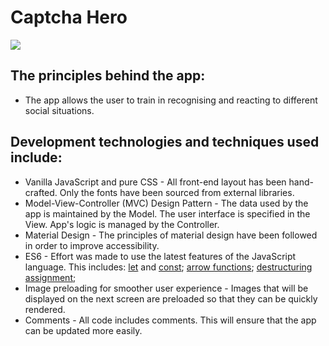 # Captcha Hero

<img src="http://cdn.shopify.com/s/files/1/0941/0038/products/LG_Google_Nexus_5_Black_17fb9bd2-f2a6-4c2b-b902-f6f64ab78dc3_grande.png?v=1467981200">

## The principles behind the app:
* The app allows the user to train in recognising and reacting to different social situations. 


## Development technologies and techniques used include:

* Vanilla JavaScript and pure CSS - All front-end layout has been hand-crafted. Only the fonts have been sourced from external libraries.
* Model-View-Controller (MVC) Design Pattern - The data used by the app is maintained by the Model. The user interface is specified in the View. App's logic is managed by the Controller.
* Material Design - The principles of material design have been followed in order to improve accessibility.
* ES6 - Effort was made to use the latest features of the JavaScript language. This includes: [let](https://developer.mozilla.org/en-US/docs/Web/JavaScript/Reference/Statements/let) and [const](https://developer.mozilla.org/en-US/docs/Web/JavaScript/Reference/Statements/const); [arrow functions](https://developer.mozilla.org/en/docs/Web/JavaScript/Reference/Functions/Arrow_functions); [destructuring assignment](https://developer.mozilla.org/en/docs/Web/JavaScript/Reference/Operators/Destructuring_assignment); 
* Image preloading for smoother user experience - Images that will be displayed on the next screen are preloaded so that they can be quickly rendered.
* Comments - All code includes comments. This will ensure that the app can be updated more easily.
